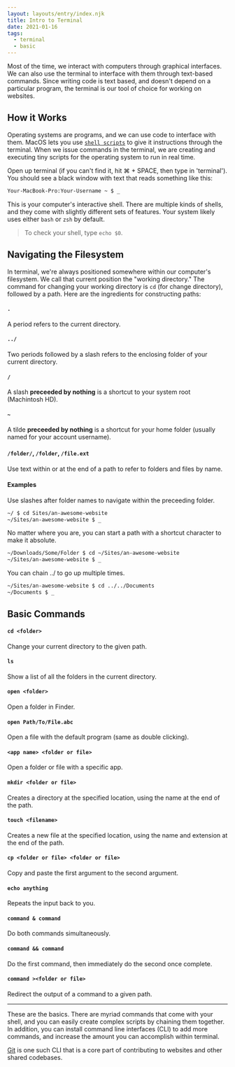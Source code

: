 ```yaml
---
layout: layouts/entry/index.njk
title: Intro to Terminal
date: 2021-01-16
tags:
  - terminal
  - basic
---
```


Most of the time, we interact with computers through graphical interfaces. We can also use the terminal to interface with them through text-based commands. Since writing code is text based, and doesn't depend on a particular program, the terminal is our tool of choice for working on websites.

## How it Works

Operating systems are programs, and we can use code to interface with them. MacOS lets you use [`shell scripts`](https://en.wikipedia.org/wiki/Shell_script) to give it instructions through the terminal. When we issue commands in the terminal, we are creating and executing tiny scripts for the operating system to run in real time.

Open up terminal (if you can't find it, hit ⌘ + SPACE, then type in 'terminal'). You should see a black window with text that reads something like this:

```bash
Your-MacBook-Pro:Your-Username ~ $ _
```

This is your computer's interactive shell. There are multiple kinds of shells, and they come with slightly different sets of features. Your system likely uses either `bash` or `zsh` by default.

> To check your shell, type `echo $0`.

## Navigating the Filesystem

In terminal, we're always positioned somewhere within our computer's filesystem. We call that current position the "working directory." The command for changing your working directory is `cd` (for change directory), followed by a path. Here are the ingredients for constructing paths:

#### `.`

A period refers to the current directory.

#### `../`

Two periods followed by a slash refers to the enclosing folder of your current directory.

#### `/`

A slash **preceeded by nothing** is a shortcut to your system root (Machintosh HD).

#### `~`

A tilde **preceeded by nothing** is a shortcut for your home folder (usually named for your account username).

#### `/folder/`, `/folder`, `/file.ext`

Use text within or at the end of a path to refer to folders and files by name.

#### Examples

Use slashes after folder names to navigate within the preceeding folder.

```bash
~/ $ cd Sites/an-awesome-website
~/Sites/an-awesome-website $ _
```

No matter where you are, you can start a path with a shortcut character to make it absolute.

```bash
~/Downloads/Some/Folder $ cd ~/Sites/an-awesome-website
~/Sites/an-awesome-website $ _
```

You can chain ../ to go up multiple times.

```bash
~/Sites/an-awesome-website $ cd ../../Documents
~/Documents $ _
```

## Basic Commands

#### `cd <folder>`

Change your current directory to the given path.

#### `ls`

Show a list of all the folders in the current directory.

#### `open <folder>`

Open a folder in Finder.

#### `open Path/To/File.abc`

Open a file with the default program (same as double clicking).

#### `<app name> <folder or file>`

Open a folder or file with a specific app.

#### `mkdir <folder or file>`

Creates a directory at the specified location, using the name at the end of the path.

#### `touch <filename>`

Creates a new file at the specified location, using the name and extension at the end of the path.

#### `cp <folder or file> <folder or file>`

Copy and paste the first argument to the second argument.

#### `echo anything`

Repeats the input back to you.

#### `command & command`

Do both commands simultaneously.

#### `command && command`

Do the first command, then immediately do the second once complete.

#### `command ><folder or file>`

Redirect the output of a command to a given path.

---

These are the basics. There are myriad commands that come with your shell, and you can easily create complex scripts by chaining them together. In addition, you can install command line interfaces (CLI) to add more commands, and increase the amount you can accomplish within terminal.

[Git](/references/#git) is one such CLI that is a core part of contributing to websites and other shared codebases.
